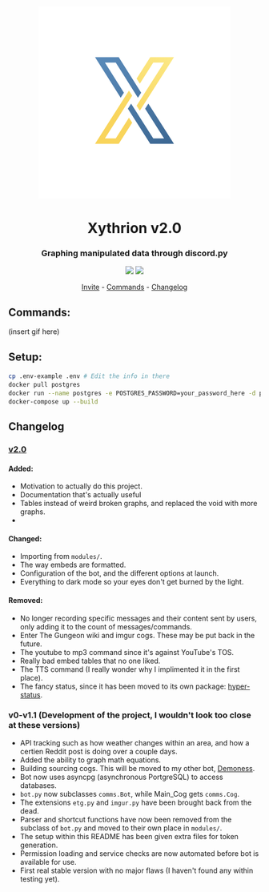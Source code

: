 <p align="center">
    <img src="/images/icon.jpg"/>
</p>
<h1 align="center">Xythrion v2.0</h1>
<h3 align="center">Graphing manipulated data through discord.py</h3>
<p align="center">
    <img src="https://img.shields.io/apm/l/vim-mode.svg"/>
    <img src="https://img.shields.io/badge/python-3.7.4-green.svg">
</p>
<p align="center">
    <a href="https://discordapp.com/oauth2/authorize?client_id=591885341812850699&scope=bot&permissions=335400150">Invite</a> -
    <a href="#commands">Commands</a> -
    <a href="#changelog">Changelog</a>
</p>


## Commands:
(insert gif here)

## Setup:
```sh
cp .env-example .env # Edit the info in there
docker pull postgres
docker run --name postgres -e POSTGRES_PASSWORD=your_password_here -d postgres
docker-compose up --build
```
## Changelog

### [v2.0](!https://github.com/Xithrius/Xythrion/releases/tag/v2.0)
#### Added:
- Motivation to actually do this project.
- Documentation that's actually useful
- Tables instead of weird broken graphs, and replaced the void with more graphs.
- 

#### Changed:
- Importing from `modules/`.
- The way embeds are formatted.
- Configuration of the bot, and the different options at launch.
- Everything to dark mode so your eyes don't get burned by the light.

#### Removed:
- No longer recording specific messages and their content sent by users, only adding it to the count of messages/commands.
- Enter The Gungeon wiki and imgur cogs. These may be put back in the future.
- The youtube to mp3 command since it's against YouTube's TOS.
- Really bad embed tables that no one liked.
- The TTS command (I really wonder why I implimented it in the first place).
- The fancy status, since it has been moved to its own package: [hyper-status](!https://pypi.org/project/hyper-status/).

### v0-v1.1 (Development of the project, I wouldn't look too close at these versions)
- API tracking such as how weather changes within an area, and how a certien Reddit post is doing over a couple days.
- Added the ability to graph math equations.
- Building sourcing cogs. This will be moved to my other bot, [Demoness](!https://www.github.com/Xithrius/Demoness).
- Bot now uses asyncpg (asynchronous PortgreSQL) to access databases.
- `bot.py` now subclasses `comms.Bot`, while Main_Cog gets `comms.Cog`. 
- The extensions `etg.py` and `imgur.py` have been brought back from the dead.
- Parser and shortcut functions have now been removed from the subclass of `bot.py` and moved to their own place in `modules/`.
- The setup within this README has been given extra files for token generation.
- Permission loading and service checks are now automated before bot is available for use.
- First real stable version with no major flaws (I haven't found any within testing yet).
